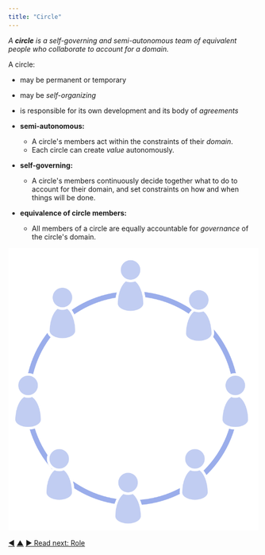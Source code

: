 ```yaml
---
title: "Circle"
---
```



_A **circle** is a self-governing and semi-autonomous team of equivalent people who collaborate to account for a domain._

A circle:

-   may be permanent or temporary
-   may be <dfn data-info="Self-Organization: Any activity or process through which people organize work. Self-organization happens within the constraints of a domain, but without the direct influence of  external agents. In any organization or team, self-organization co-exists with external influence (e.g. external objections or governance decisions that affect the domain).">self-organizing</dfn>
-   is responsible for its own development and its body of <dfn data-info="Agreement: An agreed upon guideline, process, protocol or policy designed to guide the flow of value.">agreements</dfn>

-   **semi-autonomous:**
    -   A circle's members act within the constraints of their <dfn data-info="Domain: A distinct area of influence, activity and decision making within an organization.">domain</dfn>.
    -   Each circle can create <dfn data-info="Value: The importance, worth or usefulness of something in relation to a driver. Also &quot;a principle of some significance that guides behavior&quot; (mostly used as plural, &quot;values&quot;, or &quot;organizational values&quot;).">value</dfn> autonomously.
-   **self-governing:**
    -   A circle's members continuously decide together what to do to account for their domain, and set constraints on how and when things will be done.
-  **equivalence of circle members:**
    -   All members of a circle are equally accountable for <dfn data-info="Governance: The process of setting objectives and making and evolving decisions that guide people towards achieving those objectives.">governance</dfn> of the circle's domain.

![All members of a circle are equally accountable for governance of the circle's domain](img/circle/circle.png)



<div class="bottom-nav">
<a href="delegate-influence.html" title="Back to: Delegate Influence">◀</a> <a href="building-organizations.html" title="Up: Building Organizations">▲</a> <a href="role.html" title="Read next: Role">▶ Read next: Role</a>
</div>


<script type="text/javascript">
Mousetrap.bind('g n', function() {
    window.location.href = 'role.html';
    return false;
});
</script>

